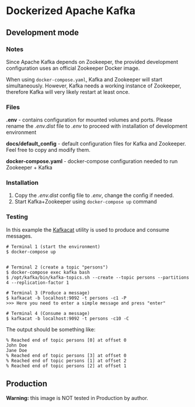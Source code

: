 # Dockerized Apache Kafka

## Development mode

### Notes

Since Apache Kafka depends on Zookeeper, the provided development configuration uses an official Zookeeper Docker image.

When using ```docker-compose.yaml```, Kafka and Zookeeper will start simultaneously. However, Kafka needs a working instance of Zookeeper, therefore Kafka will very likely restart at least once.

### Files

__.env__ - contains configuration for mounted volumes and ports. Please rename the _.env.dist_ file to _.env_ to proceed with installation of development environment

__docs/default_config__ - default configuration files for Kafka and Zookeeper. Feel free to copy and modify them.

__docker-compose.yaml__ - docker-compose configuration needed to run Zookeeper + Kafka

### Installation

1. Copy the _.env.dist_ config file to _.env_, change the config if needed.
1. Start Kafka+Zookeeper using ```docker-compose up``` command

### Testing

In this example the [Kafkacat](https://github.com/edenhill/kafkacat) utility is used to produce and consume messages.

```
# Terminal 1 (start the environment)
$ docker-compose up


# Terminal 2 (create a topic "persons")
$ docker-compose exec kafka bash
$ /opt/kafka/bin/kafka-topics.sh --create --topic persons --partitions 4 --replication-factor 1

# Terminal 3 (Produce a message)
$ kafkacat -b localhost:9092 -t persons -c1 -P
>>> Here you need to enter a simple message and press "enter"

# Terminal 4 (Consume a message)
$ kafkacat -b localhost:9092 -t persons -c10 -C
```

The output should be something like:
```
% Reached end of topic persons [0] at offset 0
John Doe
Jane Doe
% Reached end of topic persons [3] at offset 0
% Reached end of topic persons [1] at offset 2
% Reached end of topic persons [2] at offset 1
```



## Production

__Warning:__ this image is NOT tested in Production by author.
